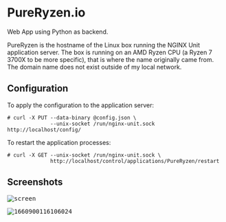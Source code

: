 # PureRyzen.io

Web App using Python as backend.

PureRyzen is the hostname of the Linux box running the NGINX Unit application server. The box is running on an AMD Ryzen CPU (a Ryzen 7 3700X to be more specific), that is where the name originally came from. The domain name does not exist outside of my local network.

## Configuration

To apply the configuration to the application server:
```console
# curl -X PUT --data-binary @config.json \
              --unix-socket /run/nginx-unit.sock http://localhost/config/
```

To restart the application processes:
```console
# curl -X GET --unix-socket /run/nginx-unit.sock \
              http://localhost/control/applications/PureRyzen/restart
```

## Screenshots
<kbd>![screen](https://user-images.githubusercontent.com/31898900/185584714-875b888c-0df9-4252-a435-84dc6a0166e2.gif)</kbd>

<kbd>![1660900116106024](https://user-images.githubusercontent.com/31898900/185586210-f586ff4b-2023-4ec7-871c-04facc74b965.png)</kbd>
